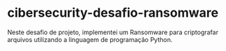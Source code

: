 # cibersecurity-desafio-ransomware

Neste desafio de projeto, implementei um Ransomware para criptografar arquivos utilizando a linguagem de programação Python.
